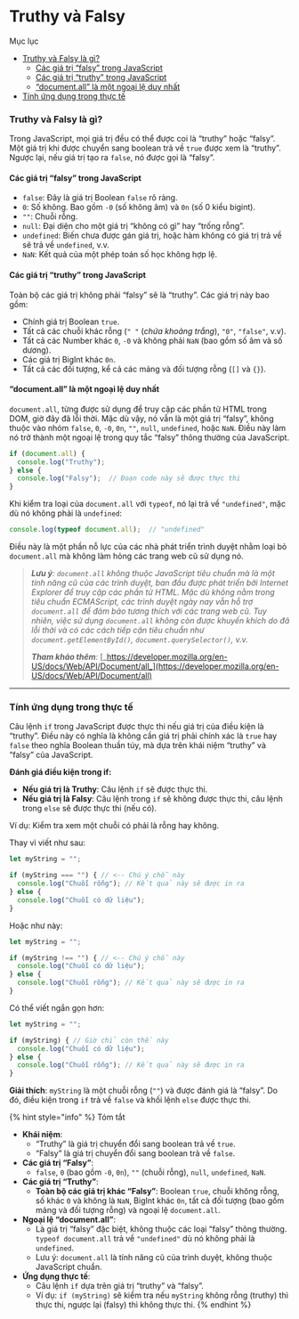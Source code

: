 # Truthy và Falsy

Mục lục

* [Truthy và Falsy là gì?](truthy-va-falsy.md#truthy-va-falsy-la-gi)
  * [Các giá trị “falsy” trong JavaScript](truthy-va-falsy.md#cac-gia-tri-falsy-trong-javascript)
  * [Các giá trị “truthy” trong JavaScript](truthy-va-falsy.md#cac-gia-tri-truthy-trong-javascript)
  * [“document.all” là một ngoại lệ duy nhất](truthy-va-falsy.md#document.all-la-mot-ngoai-le-duy-nhat)
* [Tính ứng dụng trong thực tế](truthy-va-falsy.md#tinh-ung-dung-trong-thuc-te)

### Truthy và Falsy là gì?

Trong JavaScript, mọi giá trị đều có thể được coi là “truthy” hoặc “falsy”. Một giá trị khi được chuyển sang boolean trả về `true` được xem là “truthy”. Ngược lại, nếu giá trị tạo ra `false`, nó được gọi là “falsy”.

#### Các giá trị “falsy” trong JavaScript

* `false`: Đây là giá trị Boolean `false` rõ ràng.
* `0`: Số không. Bao gồm `-0` (số không âm) và `0n` (số 0 kiểu bigint).
* `""`: Chuỗi rỗng.
* `null`: Đại diện cho một giá trị “không có gì” hay “trống rỗng”.
* `undefined`: Biến chưa được gán giá trị, hoặc hàm không có giá trị trả về sẽ trả về `undefined`, v.v.
* `NaN`: Kết quả của một phép toán số học không hợp lệ.

#### Các giá trị “truthy” trong JavaScript

Toàn bộ các giá trị không phải “falsy” sẽ là “truthy”. Các giá trị này bao gồm:

* Chính giá trị Boolean `true`.
* Tất cả các chuỗi khác rỗng (`" "` (_chứa khoảng trắng_), `"0"`, `"false"`, v.v).
* Tất cả các Number khác `0`, `-0` và không phải `NaN` (bao gồm số âm và số dương).
* Các giá trị BigInt khác `0n`.
* Tất cả các đối tượng, kể cả các mảng và đối tượng rỗng (`[]` và `{}`).

#### “document.all” là một ngoại lệ duy nhất

`document.all`, từng được sử dụng để truy cập các phần tử HTML trong DOM, giờ đây đã lỗi thời. Mặc dù vậy, nó vẫn là một giá trị “falsy”, không thuộc vào nhóm `false`, `0`, `-0`, `0n`, `""`, `null`, `undefined`, hoặc `NaN`. Điều này làm nó trở thành một ngoại lệ trong quy tắc “falsy” thông thường của JavaScript.

```js
if (document.all) {
  console.log("Truthy");
} else {
  console.log("Falsy");  // Đoạn code này sẽ được thực thi
}
```

Khi kiểm tra loại của `document.all` với `typeof`, nó lại trả về `"undefined"`, mặc dù nó không phải là `undefined`:

```js
console.log(typeof document.all);  // "undefined"
```

Điều này là một phần nỗ lực của các nhà phát triển trình duyệt nhằm loại bỏ `document.all` mà không làm hỏng các trang web cũ sử dụng nó.

> _**Lưu ý**: `document.all` không thuộc JavaScript tiêu chuẩn mà là một tính năng cũ của các trình duyệt, ban đầu được phát triển bởi Internet Explorer để truy cập các phần tử HTML. Mặc dù không nằm trong tiêu chuẩn ECMAScript, các trình duyệt ngày nay vẫn hỗ trợ `document.all` để đảm bảo tương thích với các trang web cũ. Tuy nhiên, việc sử dụng `document.all` không còn được khuyến khích do đã lỗi thời và có các cách tiếp cận tiêu chuẩn như `document.getElementById()`, `document.querySelector()`, v.v._
>
> _**Tham khảo thêm**:_ [_https://developer.mozilla.org/en-US/docs/Web/API/Document/all_](https://developer.mozilla.org/en-US/docs/Web/API/Document/all)

***

### Tính ứng dụng trong thực tế

Câu lệnh `if` trong JavaScript được thực thi nếu giá trị của điều kiện là “truthy”. Điều này có nghĩa là không cần giá trị phải chính xác là `true` hay `false` theo nghĩa Boolean thuần túy, mà dựa trên khái niệm “truthy” và “falsy” của JavaScript.

**Đánh giá điều kiện trong if:**

* **Nếu giá trị là Truthy**: Câu lệnh `if` sẽ được thực thi.
* **Nếu giá trị là Falsy**: Câu lệnh trong `if` sẽ không được thực thi, câu lệnh trong `else` sẽ được thực thi (nếu có).

Ví dụ: Kiểm tra xem một chuỗi có phải là rỗng hay không.

Thay vì viết như sau:

```js
let myString = "";

if (myString === "") { // <-- Chú ý chỗ này
  console.log("Chuỗi rỗng"); // Kết quả này sẽ được in ra
} else {
  console.log("Chuỗi có dữ liệu");
}
```

Hoặc như này:

```js
let myString = "";

if (myString !== "") { // <-- Chú ý chỗ này
  console.log("Chuỗi có dữ liệu");
} else {
  console.log("Chuỗi rỗng"); // Kết quả này sẽ được in ra
}
```

Có thể viết ngắn gọn hơn:

```js
let myString = "";

if (myString) { // Giờ chỉ còn thế này
  console.log("Chuỗi có dữ liệu");
} else {
  console.log("Chuỗi rỗng"); // Kết quả này sẽ được in ra
}
```

**Giải thích**: `myString` là một chuỗi rỗng (`""`) và được đánh giá là “falsy”. Do đó, điều kiện trong `if` trả về `false` và khối lệnh `else` được thực thi.

{% hint style="info" %}
Tóm tắt

* **Khái niệm**:
  * “Truthy” là giá trị chuyển đổi sang boolean trả về `true`.
  * “Falsy” là giá trị chuyển đổi sang boolean trả về `false`.
* **Các giá trị “Falsy”**:
  * `false`, `0` (bao gồm `-0`, `0n`), `""` (chuỗi rỗng), `null`, `undefined`, `NaN`.
* **Các giá trị “Truthy”**:
  * **Toàn bộ các giá trị khác “Falsy”**: Boolean `true`, chuỗi không rỗng, số khác `0` và không là `NaN`, BigInt khác `0n`, tất cả đối tượng (bao gồm mảng và đối tượng rỗng) và ngoại lệ `document.all`.
* **Ngoại lệ “document.all”**:
  * Là giá trị “falsy” đặc biệt, không thuộc các loại “falsy” thông thường. `typeof document.all` trả về `"undefined"` dù nó không phải là `undefined`.
  * Lưu ý: `document.all` là tính năng cũ của trình duyệt, không thuộc JavaScript chuẩn.
* **Ứng dụng thực tế**:
  * Câu lệnh `if` dựa trên giá trị “truthy” và “falsy”.
  * Ví dụ: `if (myString)` sẽ kiểm tra nếu `myString` không rỗng (truthy) thì thực thi, ngược lại (falsy) thì không thực thi.
{% endhint %}


